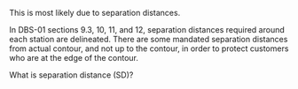 This is most likely due to separation distances.

In DBS-01 sections 9.3, 10, 11, and 12, separation distances required around each station are delineated. There are some mandated separation distances from actual contour, and not up to the contour, in order to protect customers who are at the edge of the contour.

What is  separation distance \(SD\)?

